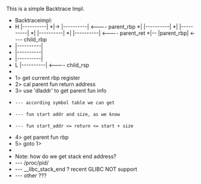 This is a simple Backtrace Impl.


 * Backtraceimpl:
 *  H |----------|
 *|-> |----------| <---- parent_rbp
 *|   |----------|
 *|   |----------|
 *|   |----------|
 *|   |----------| <---- parent_ret
 *|-- |parent_rbp| <---- child_rbp
 *	  |----------|
 *	  |----------|
 *	  |----------|
 *	L |----------| <---- child_rsp 
 *	
 *	1> get current rbp register
 *	2> cal parent fun return address
 *	3> use 'dladdr' to get parent fun info
 *	   --- according symbol table we can get
 *	   --- fun start addr and size, as we know
 *	   --- fun start_addr <= return <= start + size
 *	4> get parent fun rbp
 *	5> goto 1>
 *
 *	Note: how do we get stack end address?
 *	--- /proc/pid/
 *	--- __libc_stack_end ? recent GLIBC NOT support
 *	--- other ???

